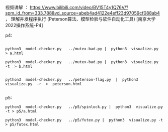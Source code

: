 


视频讲解 ： https://www.bilibili.com/video/BV15T4y1Q76V/?spm_id_from=333.788&vd_source=abeb4ad4122e4eff23d97059cf088ab4 ， 
理解并发程序执行 (Peterson算法、模型检验与软件自动化工具) [南京大学2022操作系统-P4]


p4:
~~~

python3  model-checker.py   ../mutex-bad.py |  python3  visualize.py  > a.html

python3  model-checker.py   ../mutex-bad.py |  python3  visualize.py  -t  > b.html


python3  model-checker.py   ../peterson-flag.py  |  python3 visualize.py  -r  >  peterson.html


~~~


p5: 
~~~
python3  model-checker.py   ../p5/spinlock.py |  python3  visualize.py -t > p5/a.html

python3  model-checker.py   ../p5/futex.py |  python3  visualize.py -t > p5/futex.html


~~~